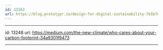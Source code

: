 ```yaml
---
id: 12162
url: https://blog.prototypr.io/design-for-digital-sustainability-7b1b7879c521
---
```


---
id: 13248
url: https://medium.com/the-new-climate/who-cares-about-your-carbon-footprint-34a9301f9473

---
